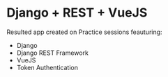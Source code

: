 # Django + REST + VueJS

Resulted app created on Practice sessions feauturing:

* Django
* Django REST Framework
* VueJS
* Token Authentication
